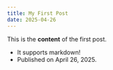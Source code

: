 ```yaml
---
title: My First Post
date: 2025-04-26
---
```


This is the **content** of the first post.

- It supports markdown!
- Published on April 26, 2025.